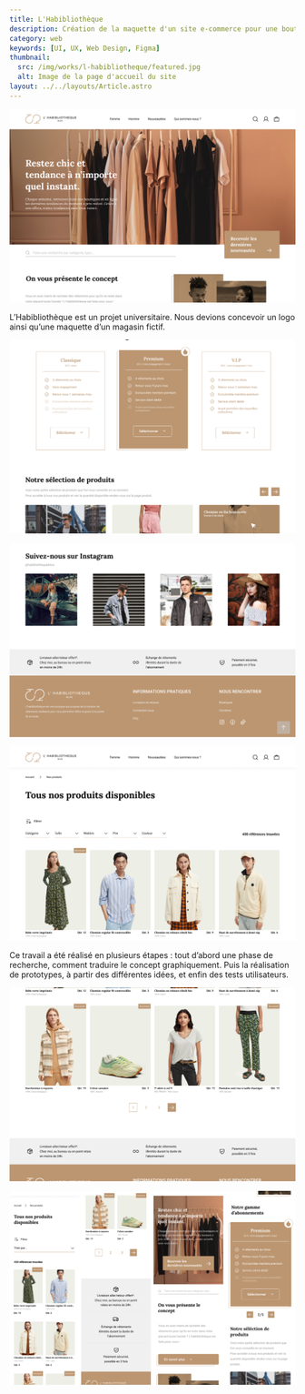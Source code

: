 ```yaml
---
title: L'Habibliothèque
description: Création de la maquette d'un site e-commerce pour une boutique de vêtements
category: web
keywords: [UI, UX, Web Design, Figma]
thumbnail:
  src: /img/works/l-habibliotheque/featured.jpg
  alt: Image de la page d'accueil du site
layout: ../../layouts/Article.astro
---
```


![Page d'accueil du site](../../assets/works/l-habibliotheque/01.jpg)

L’Habibliothèque est un projet universitaire. Nous devions concevoir un logo ainsi qu’une maquette d’un magasin fictif.

![Page d'accueil du site](../../assets/works/l-habibliotheque/02.jpg)

<div class="img-grid">

![Page d'accueil du site](../../assets/works/l-habibliotheque/03.jpg)

![Page d'accueil du site](../../assets/works/l-habibliotheque/04.jpg)

</div>

Ce travail a été réalisé en plusieurs étapes : tout d’abord une phase de recherche, comment traduire le concept graphiquement. Puis la réalisation de prototypes, à partir des différentes idées, et enfin des tests utilisateurs.

![Page d'accueil du site](../../assets/works/l-habibliotheque/05.jpg)

![Page d'accueil du site](../../assets/works/l-habibliotheque/06.jpg)
